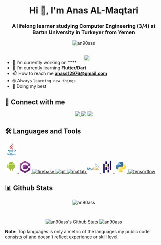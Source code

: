 <h1 align="center">Hi 👋, I'm Anas AL-Maqtari</h1>
<h3 align="center">A lifelong learner studying Computer Engineering (3/4) at Bartın University in Turkeyer from Yemen</h3> 

 


<p align="center">
 <img src="https://komarev.com/ghpvc/?username=an90ass&label=Profile%20views&color=0e75b6&style=flat" alt="an90ass" />
 
 

</p>

<br>
<img align="right" src="https://user-images.githubusercontent.com/63050133/156676671-d5b2e362-97d4-4404-9447-dd71ddfea82f.gif" width = 250px/>

- 🔭 I’m currently working on ****
- 🌱 I’m currently learning **Flutter/Dart**
-   📫 How to reach me **anass12976@gmail.com**
- :nerd_face: Always `learning new things`
- 🐼 Doing my best 
## 📩 Connect with me
<p align="center">
<a href="mailto:anass12976@gmail.com" title="Gmail">
  <img src="https://img.shields.io/badge/gmail-%23F05033.svg?style=for-the-badge&logo=gmail&logoColor=white"/>
</a><a href="https:https://tr-tr.facebook.com/" title="Facebook"><img src="https://img.shields.io/badge/Facebook-%231877F2.svg?style=for-the-badge&logo=Facebook&logoColor=white"/></a>
    <a href="https://www.linkedin.com/in/anas-a-12815124b/" title="LinkedIn"><img src="https://img.shields.io/badge/linkedin-%230077B5.svg?style=for-the-badge&logo=linkedin&logoColor=white"/></a>  
</p>



## 🛠 Languages and Tools
<p align="left"> <a href="https://www.java.com" target="_blank" rel="noreferrer"> <img src="https://raw.githubusercontent.com/devicons/devicon/master/icons/java/java-original.svg" alt="JAVA" width="40" height="40"/> </a> <a href="https://www.w3schools.com/cs/" target="_blank" rel="noreferrer"> 
<p align="left"> <a href="https://developer.android.com" target="_blank" rel="noreferrer"> <img src="https://raw.githubusercontent.com/devicons/devicon/master/icons/android/android-original-wordmark.svg" alt="android" width="40" height="40"/> </a> <a href="https://www.w3schools.com/cs/" target="_blank" rel="noreferrer"> <img src="https://raw.githubusercontent.com/devicons/devicon/master/icons/csharp/csharp-original.svg" alt="csharp" width="40" height="40"/> </a> <a href="https://firebase.google.com/" target="_blank" rel="noreferrer"> <img src="https://www.vectorlogo.zone/logos/firebase/firebase-icon.svg" alt="firebase" width="40" height="40"/> </a> <a href="https://git-scm.com/" target="_blank" rel="noreferrer"> <img src="https://www.vectorlogo.zone/logos/git-scm/git-scm-icon.svg" alt="git" width="40" height="40"/> </a>  <a href="https://www.java.com" target="_blank" rel="noreferrer"> <img src="https://upload.wikimedia.org/wikipedia/commons/2/21/Matlab_Logo.png" alt="matlab" width="40" height="40"/> </a> <a href="https://www.mysql.com/" target="_blank" rel="noreferrer"> <img src="https://raw.githubusercontent.com/devicons/devicon/master/icons/mysql/mysql-original-wordmark.svg" alt="mysql" width="40" height="40"/> </a> <a href="https://pandas.pydata.org/" target="_blank" rel="noreferrer"> <img src="https://raw.githubusercontent.com/devicons/devicon/2ae2a900d2f041da66e950e4d48052658d850630/icons/pandas/pandas-original.svg" alt="pandas" width="40" height="40"/> </a> <a href="https://www.python.org" target="_blank" rel="noreferrer"> <img src="https://raw.githubusercontent.com/devicons/devicon/master/icons/python/python-original.svg" alt="python" width="40" height="40"/> </a> <a href="https://www.tensorflow.org" target="_blank" rel="noreferrer"> <img src="https://www.vectorlogo.zone/logos/tensorflow/tensorflow-icon.svg" alt="tensorflow" width="40" height="40"/> </a> </p>

## 📊 Github Stats
<p align="center"><img src="https://github-readme-streak-stats.herokuapp.com/?user=an90ass&theme=tokyonight_duo" alt="an90ass" /></p>
  <br/>
  <p align="center">
	    <img alt="an90ass's Github Stats" src="https://github-readme-stats.vercel.app/api?username=an90ass&show_icons=true&count_private=true&locale=en&theme=tokyonight&layout=compact" height="230px"/></a>
	  <img src="https://github-readme-stats.vercel.app/api/top-langs?username=an90ass&langs_count=10&show_icons=true&locale=en&theme=tokyonight" alt="an90ass" height="230px"/>
<br/>

  <b>Note:</b> Top languages is only a metric of the languages my public code consists of and doesn't reflect experience or skill level.
  </p>



